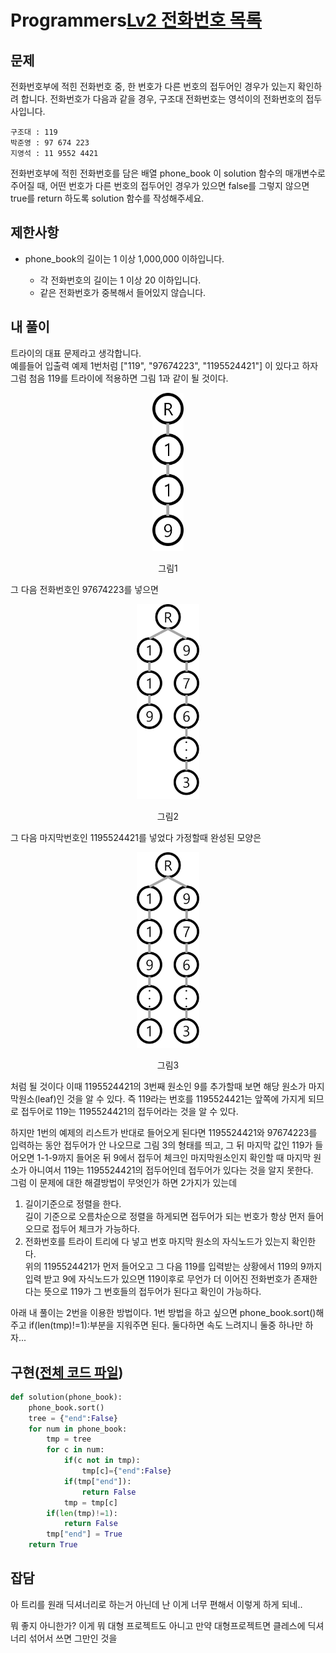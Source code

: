 # Programmers[Lv2 전화번호 목록](https://programmers.co.kr/learn/courses/30/lessons/42577)
## 문제
 전화번호부에 적힌 전화번호 중, 한 번호가 다른 번호의 접두어인 경우가 있는지 확인하려 합니다.
 전화번호가 다음과 같을 경우, 구조대 전화번호는 영석이의 전화번호의 접두사입니다.

    구조대 : 119
    박준영 : 97 674 223
    지영석 : 11 9552 4421

 전화번호부에 적힌 전화번호를 담은 배열 phone_book 이 solution 함수의 매개변수로 주어질 때, 어떤 번호가 다른 번호의 접두어인 경우가 있으면 false를 그렇지 않으면 true를 return 하도록 solution 함수를 작성해주세요.

## 제한사항 
* phone_book의 길이는 1 이상 1,000,000 이하입니다.

    * 각 전화번호의 길이는 1 이상 20 이하입니다.
    * 같은 전화번호가 중복해서 들어있지 않습니다.


## 내 풀이
 트라이의 대표 문제라고 생각합니다.  
 예를들어 입출력 예제 1번처럼 ["119", "97674223", "1195524421"] 이 있다고 하자 그럼 첨음 119를 트라이에 적용하면 그림 1과 같이 될 것이다.  
 <p align="center"><img width="10%" src="119.png"/>
 <p align="center">그림1</p>
 그 다음 전화번호인 97674223를 넣으면 
 <p align="center"><img width="20%" src="97674223.png"/>
 <p align="center">그림2</p>
 그 다음 마지막번호인 1195524421를 넣었다 가정할때 완성된 모양은 
 <p align="center"><img width="20%" src="1195524421.png"/>
 <p align="center">그림3</p>
 처럼 될 것이다 이때 1195524421의 3번째 원소인 9를 추가할때 보면 해당 원소가 마지막원소(leaf)인 것을 알 수 있다. 즉 119라는 번호를 1195524421는 앞쪽에 가지게 되므로 접두어로 119는 1195524421의 접두어라는 것을 알 수 있다.

 하지만 1번의 예제의 리스트가 반대로 들어오게 된다면 1195524421와 97674223를 입력하는 동안 접두어가 안 나오므로 그림 3의 형태를 띄고, 그 뒤 마지막 값인 119가 들어오면 1-1-9까지 들어온 뒤 9에서 접두어 체크인 마지막원소인지 확인할 때 마지막 원소가 아니여서 119는 1195524421의 접두어인데 접두어가 있다는 것을 알지 못한다.  
 그럼 이 문제에 대한 해결방법이 무엇인가 하면 2가지가 있는데

 
 1. 길이기준으로 정렬을 한다.  
    길이 기준으로 오름차순으로 정렬을 하게되면 접두어가 되는 번호가 항상 먼저 들어오므로 접두어 체크가 가능하다.
 1. 전화번호를 트라이 트리에 다 넣고 번호 마지막 원소의 자식노드가 있는지 확인한다.  
    위의 1195524421가 먼저 들어오고 그 다음 119를 입력받는 상황에서 119의 9까지 입력 받고 9에 자식노드가 있으면 119이후로 무언가 더 이어진 전화번호가 존재한다는 뜻으로 119가 그 번호들의 접두어가 된다고 확인이 가능하다.

 아래 내 풀이는 2번을 이용한 방법이다. 1번 방법을 하고 싶으면 phone_book.sort()해주고 if(len(tmp)!=1):부분을 지워주면 된다. 둘다하면 속도 느려지니 둘중 하나만 하자...

## 구현([전체 코드 파일](/programmers/42577%EC%A0%84%ED%99%94%EB%B2%88%ED%98%B8/c.py))
``` python
def solution(phone_book):
    phone_book.sort()
    tree = {"end":False}
    for num in phone_book:
        tmp = tree
        for c in num:
            if(c not in tmp):
                tmp[c]={"end":False}
            if(tmp["end"]):
                return False
            tmp = tmp[c]
        if(len(tmp)!=1):
            return False
        tmp["end"] = True
    return True
```

## 잡담
아 트리를 원래 딕셔너리로 하는거 아닌데 난 이게 너무 편해서 이렇게 하게 되네..

뭐 좋지 아니한가? 이게 뭐 대형 프로젝트도 아니고 만약 대형프로젝트면 클레스에 딕셔너리 섞어서 쓰면 그만인 것을
